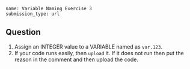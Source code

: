 ﻿```ngMeta
name: Variable Naming Exercise 3
submission_type: url
```

## Question

1. Assign an INTEGER value to a VARIABLE named as `var.123`.  
2. If your code runs easily, then `upload` it. If it does not run then put the reason in the comment and then upload the code.